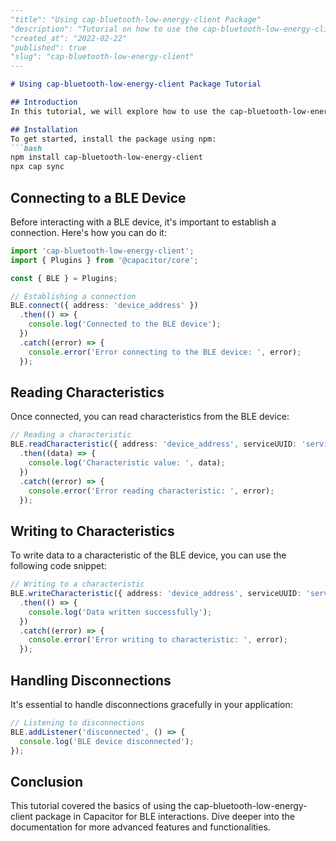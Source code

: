 ```markdown
---
"title": "Using cap-bluetooth-low-energy-client Package"
"description": "Tutorial on how to use the cap-bluetooth-low-energy-client package in Capacitor"
"created_at": "2022-02-22"
"published": true
"slug": "cap-bluetooth-low-energy-client"
---

# Using cap-bluetooth-low-energy-client Package Tutorial

## Introduction
In this tutorial, we will explore how to use the cap-bluetooth-low-energy-client package in Capacitor to interact with Bluetooth Low Energy (BLE) devices.

## Installation
To get started, install the package using npm:
```bash
npm install cap-bluetooth-low-energy-client
npx cap sync
```

## Connecting to a BLE Device
Before interacting with a BLE device, it's important to establish a connection. Here's how you can do it:

```typescript
import 'cap-bluetooth-low-energy-client';
import { Plugins } from '@capacitor/core';

const { BLE } = Plugins;

// Establishing a connection
BLE.connect({ address: 'device_address' })
  .then(() => {
    console.log('Connected to the BLE device');
  })
  .catch((error) => {
    console.error('Error connecting to the BLE device: ', error);
  });
```

## Reading Characteristics
Once connected, you can read characteristics from the BLE device:

```typescript
// Reading a characteristic
BLE.readCharacteristic({ address: 'device_address', serviceUUID: 'service_id', characteristicUUID: 'characteristic_id' })
  .then((data) => {
    console.log('Characteristic value: ', data);
  })
  .catch((error) => {
    console.error('Error reading characteristic: ', error);
  });
```

## Writing to Characteristics
To write data to a characteristic of the BLE device, you can use the following code snippet:

```typescript
// Writing to a characteristic
BLE.writeCharacteristic({ address: 'device_address', serviceUUID: 'service_id', characteristicUUID: 'characteristic_id', value: 'your_data_to_write' })
  .then(() => {
    console.log('Data written successfully');
  })
  .catch((error) => {
    console.error('Error writing to characteristic: ', error);
  });
```

## Handling Disconnections
It's essential to handle disconnections gracefully in your application:

```typescript
// Listening to disconnections
BLE.addListener('disconnected', () => {
  console.log('BLE device disconnected');
});
```

## Conclusion
This tutorial covered the basics of using the cap-bluetooth-low-energy-client package in Capacitor for BLE interactions. Dive deeper into the documentation for more advanced features and functionalities.
```
```  